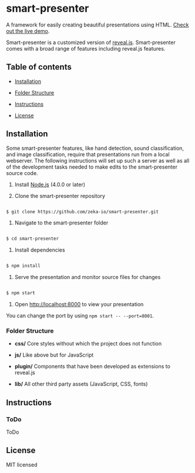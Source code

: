 
# smart-presenter 
  

A framework for easily creating beautiful presentations using HTML. [Check out the live demo](http://sunucu.zeka.io).

  

Smart-presenter is a customized version of  [reveal.js](https://github.com/hakimel/reveal.js). Smart-presenter comes with a broad range of features including reveal.js features.


  
## Table of contents

  

-  [Installation](#installation)

-  [Folder Structure](#folder-structure)

-  [Instructions](#instructions)

-  [License](#license)

  

## Installation

  

Some smart-presenter features, like hand detection, sound classification, and image classification, require that presentations run from a local webserver. The following instructions will set up such a server as well as all of the development tasks needed to make edits to the smart-presenter source code.

  

1. Install [Node.js](http://nodejs.org/) (4.0.0 or later)

  

1. Clone the smart-presenter repository

```sh

$ git clone https://github.com/zeka-io/smart-presenter.git

```

  

1. Navigate to the smart-presenter folder

```sh

$ cd smart-presenter

```

  

1. Install dependencies

```sh

$ npm install

```

  

1. Serve the presentation and monitor source files for changes

```sh

$ npm start

```

  

1. Open <http://localhost:8000> to view your presentation

  

You can change the port by using `npm start -- --port=8001`.

  

### Folder Structure

  

-  **css/** Core styles without which the project does not function

-  **js/** Like above but for JavaScript

-  **plugin/** Components that have been developed as extensions to reveal.js

-  **lib/** All other third party assets (JavaScript, CSS, fonts)

  
## Instructions

  

### ToDo

  ToDo
  
  
## License

MIT licensed
